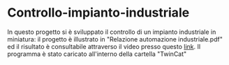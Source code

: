 # Controllo-impianto-industriale
In questo progetto si è sviluppato il controllo di un impianto industriale in miniatura: il progetto è illustrato in "Relazione automazione industriale.pdf" ed il risultato è consultabile attraverso il video presso questo [link](https://youtu.be/gwwWfl9OlqI). Il programma è stato caricato all'interno della cartella "TwinCat"
